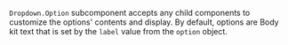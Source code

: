 `Dropdown.Option` subcomponent accepts any child components to customize the options' contents and display. By default, options are Body kit text that is set by the `label` value from the `option` object.